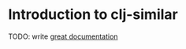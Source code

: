 # Introduction to clj-similar

TODO: write [great documentation](http://jacobian.org/writing/what-to-write/)
